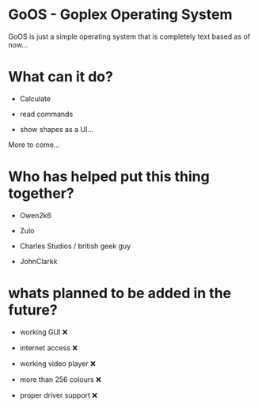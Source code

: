 # GoOS - Goplex Operating System
GoOS is just a simple operating system that is completely text based as of now...


# What can it do?
- Calculate

- read commands

- show shapes as a UI...


More to come...

# Who has helped put this thing together?

- Owen2k6

- Zulo

- Charles Studios / british geek guy

- JohnClarkk

# whats planned to be added in the future?

- working GUI :x:
 
- internet access :x:

- working video player :x:

- more than 256 colours :x:

- proper driver support :x:
